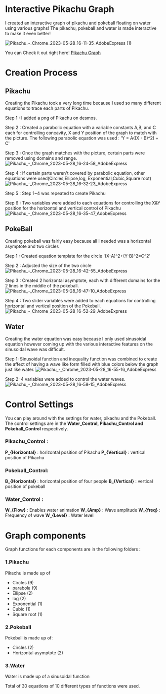  Interactive Pikachu Graph
 =============

I created an interactive graph of pikachu and pokeball floating on water using various graphs!
The pikachu, pokeball and water is made interactive to make it even better!



![Pikachu_-_Chrome_2023-05-28_16-11-35_AdobeExpress (1)](https://github.com/juho-creator/Graphing-Pikachu/assets/72856990/df81b209-0bf5-4404-8255-aa2323151de5)


You can Check it out right here! [Pikachu Graph](https://www.desmos.com/calculator/v8mpye0wof)

# Creation Process 

## Pikachu
Creating the Pikachu took a very long time because I used so many different equations to trace each parts of Pikachu.

Step 1 : I added a png of Pikachu on desmos. 

Step 2 : Created a parabolic equation with a variable constants A,B, and C each for controlling concavity, X and Y 
position of the graph to match with the picture. The following parabolic equation was used : 'Y = A((X - B)^2) + C'


Step 3 : Once the graph matches with the picture, certain parts were removed using domains and range.
![Pikachu_-_Chrome_2023-05-28_16-24-58_AdobeExpress](https://github.com/juho-creator/Graphing-Pikachu/assets/72856990/88e56472-a879-4144-8cb2-e50f300d62f0)



Step 4 : If certain parts weren't covered by parabolic equation, other equations were used(Circles,Ellipse,log, Exponential,Cubic,Square root)
![Pikachu_-_Chrome_2023-05-28_16-32-23_AdobeExpress](https://github.com/juho-creator/Graphing-Pikachu/assets/72856990/848dce22-e0b1-4037-8e9f-9bb35d6382d9)



Step 5 : Step 1~4 was repeated to create Pikachu

Step 6 : Two variables were added to each equations for controlling the X&Y position for the horizontal and vertical control of Pikachu
![Pikachu_-_Chrome_2023-05-28_16-35-47_AdobeExpress](https://github.com/juho-creator/Graphing-Pikachu/assets/72856990/f740967f-7dd2-4423-91c6-f995e49a12b5)


## PokeBall
Creating pokeball was fairly easy because all I needed was a horizontal asymptote and two circles 

Step 1 : Created equation template for the circle '(X-A)^2+(Y-B)^2=C^2'

Step 2 :  Adjusted the size of the two circle 
![Pikachu_-_Chrome_2023-05-28_16-42-55_AdobeExpress](https://github.com/juho-creator/Graphing-Pikachu/assets/72856990/beb67fe5-adab-4f77-96ee-f9a7a85dfbb5)


Step 3 : Created 2 horizontal asymptote, each with different domains for the 2 lines in the middle of the pokeball.
![Pikachu_-_Chrome_2023-05-28_16-47-10_AdobeExpress](https://github.com/juho-creator/Graphing-Pikachu/assets/72856990/762c90a4-571c-4e8f-b0fa-2b941eb5b2a0)



Step 4 : Two slider variables were added to each equations for controlling horizontal and vertical position of the Pokeball.
![Pikachu_-_Chrome_2023-05-28_16-52-29_AdobeExpress](https://github.com/juho-creator/Graphing-Pikachu/assets/72856990/cbe51756-feb1-4c6c-8cad-c2208d755d21)




## Water 
Creating the water equation was easy because I only used sinusoidal equation however coming up with the various interactive features on the sinusoidal wave was difficult. 

Step 1: Sinusoidal function and inequality function was combined to create the affect of having a wave like form filled with blue colors below the graph just like water.
![Pikachu_-_Chrome_2023-05-28_16-55-16_AdobeExpress](https://github.com/juho-creator/Graphing-Pikachu/assets/72856990/cc93cff3-219d-404b-b094-5d4abb404dfa)



Step 2: 4 variables were added to control the water waves. 
![Pikachu_-_Chrome_2023-05-28_16-58-15_AdobeExpress](https://github.com/juho-creator/Graphing-Pikachu/assets/72856990/b03b495f-4305-4717-ab9a-d8a5ae29f076)



# Control Settings
You can play around with the settings for water, pikachu and the Pokeball. 
The control settings are in the **Water_Control, Pikachu_Control and Pokeball_Control** respectively.


### Pikachu_Control :
**P_{Horizontal}** : horizontal position of Pikachu
**P_{Vertical}** : vertical position of Pikachu



### Pokeball_Control: 
**B_{Horizontal}** : horizontal position of four people
**B_{Vertical}** : vertical position of pokeball


### Water_Control :
**W_{Flow}** : Enables water animation
**W_{Amp}** : Wave amplitude
**W_{freq}** : Frequency of wave 
**W_{Level}** : Water level


# Graph components
Graph functions for each components are in the following folders :
### 1.Pikachu
Pikachu is made up of 
  * Circles (9)
  * parabola (9)
  * Ellipse (2)
  * log (2)
  * Exponential (1)
  * Cubic (1)
  * Square root (1) 

### 2.Pokeball
Pokeball is made up of: 
  * Circles (2)
  * Horizontal asymptote (2)

### 3.Water
Water is made up of a sinusoidal function

Total of 30 equations of 10 different types of functions were used. 


